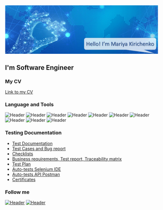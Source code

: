 [![Header](https://github.com/MaryKir/MaryKir/blob/main/assets/WeChat%20Screenshot_20221013214102.png)](http://127.0.0.1:5500/index.html)

## I'm Software Engineer

### My CV
[Link to my CV](https://docs.google.com/document/d/1qqIyA8ePAmUd-wrfkACNZQaa3aTnNPm70eWCrZldL6c/edit?usp=sharing)

### Language and Tools
![Header](https://img.shields.io/badge/Jira-090909?style=for-the-badge&logo=jira&logoColor=136be1)
![Header](https://img.shields.io/badge/Postman-090909?style=for-the-badge&logo=postman&logoColor=f76935)
![Header](https://img.shields.io/badge/Swagger-090909?style=for-the-badge&logo=swagger&logoColor=7ede2b)
![Header](https://img.shields.io/badge/Github-090909?style=for-the-badge&logo=github&logoColor=8cc4d7)
![Header](https://img.shields.io/badge/MySQL-090909?style=for-the-badge&logo=mysql&logoColor=00618a)
![Header](https://img.shields.io/badge/DevTools-090909?style=for-the-badge&logo=googlechrome&logoColor=2674f2)
![Header](https://img.shields.io/badge/Fiddler-090909?style=for-the-badge&logo=fiddler&logoColor=8cc4d7)
![Header](https://img.shields.io/badge/CharlesProxy-090909?style=for-the-badge&logo=CharlesProxy&logoColor=8cc4d7)
![Header](https://img.shields.io/badge/SeleniumIDE-090909?style=for-the-badge&logo=SeleniumIDE&logoColor=8cc4d7)
![Header](https://img.shields.io/badge/Slack-090909?style=for-the-badge&logo=Slack&logoColor=8cc4d7)
### Testing Documentation
- [Test Documentation](https://drive.google.com/drive/folders/13VZAiiJLtQuqYKv4untzhz-4jPYFdkd2?usp=sharing)
- [Test Cases and Bug report](https://drive.google.com/drive/folders/1rV8UxCM1MA0vVc8JoCDPvhw2ijiTCr33?usp=sharing)
- [Checklists](https://drive.google.com/drive/folders/1YgpeJJ18KiqDt5wdoCkE_Fsey9F-DAux?usp=sharing)
- [Business requirements, Test report, Traceability matrix](https://drive.google.com/drive/folders/13deW7_11d_gsHTS4NSG7PnMD8ZkwOS9F?usp=sharing)
- [Test Plan]()
- [Auto-tests Selenium IDE](https://drive.google.com/drive/folders/1Xrb2MTqM-i3RU-uQTofncBtDfXoZXd1Z?usp=sharing)
- [Auto-tests API Postman](https://drive.google.com/drive/folders/1HaV_fYhD_ACBT44FcQBlzzs69uag-jXa?usp=sharing)
- [Certificates](https://drive.google.com/drive/folders/1Y3-ylBt-7ShxrFTf_pNQ-aGSpmMOK60p?usp=sharing)
### Follow me
[![Header](https://img.shields.io/badge/Telegram-090909?style=for-the-badge&logo=telegram&logoColor=31a5db)](https://t.me/kirichenkomariya)
[![Header](https://img.shields.io/badge/Linkedin-090909?style=for-the-badge&logo=linkedin&logoColor=0073b1)](https://www.linkedin.com/in/mariia-kirichenko/)
